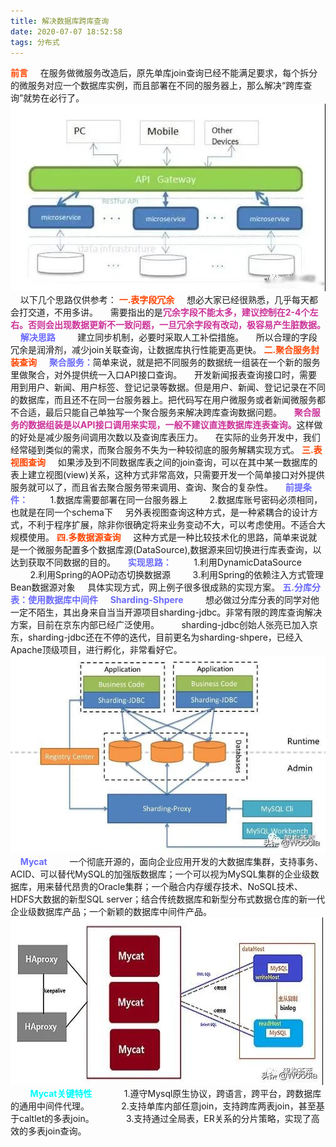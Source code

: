 ```yaml
---
title: 解决数据库跨库查询
date: 2020-07-07 18:52:58
tags: 分布式
---
```

<b style="color: orangered">前言</b>
&nbsp;&nbsp;&nbsp;&nbsp;在服务做微服务改造后，原先单库join查询已经不能满足要求，每个拆分的微服务对应一个数据库实例，而且部署在不同的服务器上，那么解决“跨库查询”就势在必行了。
![微服务结构](解决数据库跨库查询/jjkkcx.png)
&nbsp;&nbsp;&nbsp;&nbsp;以下几个思路仅供参考：<!-- more -->
<b style="color: orangered">一.表字段冗余</b>
&nbsp;&nbsp;&nbsp;&nbsp;想必大家已经很熟悉，几乎每天都会打交道，不用多讲。
&nbsp;&nbsp;&nbsp;&nbsp;需要指出的是<b style="color: #CC3299">冗余字段不能太多，建议控制在2-4个左右。否则会出现数据更新不一致问题，一旦冗余字段有改动，极容易产生脏数据。</b>
&nbsp;&nbsp;&nbsp;&nbsp;<b style="color: #6A6AFF">解决思路</b>
&nbsp;&nbsp;&nbsp;&nbsp;&nbsp;&nbsp;&nbsp;&nbsp;建立同步机制，必要时采取人工补偿措施。
&nbsp;&nbsp;&nbsp;&nbsp;所以合理的字段冗余是润滑剂，减少join关联查询，让数据库执行性能更高更快。
<b style="color: orangered">二.聚合服务封装查询</b>
&nbsp;&nbsp;&nbsp;&nbsp;<b style="color: #6A6AFF">聚合服务：</b>简单来说，就是把不同服务的数据统一组装在一个新的服务里做聚合，对外提供统一入口API接口查询。
&nbsp;&nbsp;&nbsp;&nbsp;开发新闻报表查询接口时，需要用到用户、新闻、用户标签、登记记录等数据。但是用户、新闻、登记记录在不同的数据库，而且还不在同一台服务器上。把代码写在用户微服务或者新闻微服务都不合适，最后只能自己单独写一个聚合服务来解决跨库查询数据问题。
&nbsp;&nbsp;&nbsp;&nbsp;<b style="color: #CC3299">聚合服务的数据组装是以API接口调用来实现，一般不建议直连数据库连表查询。</b>这样做的好处是减少服务间调用次数以及查询库表压力。
&nbsp;&nbsp;&nbsp;&nbsp;在实际的业务开发中，我们经常碰到类似的需求，而聚合服务不失为一种较彻底的服务解耦实现方式。
<b style="color: orangered">三.表视图查询</b>
&nbsp;&nbsp;&nbsp;&nbsp;如果涉及到不同数据库表之间的join查询，可以在其中某一数据库的表上建立视图(view)关系，这种方式非常高效，只需要开发一个简单接口对外提供服务就可以了，而且省去聚合服务带来调用、查询、聚合的复杂性。
&nbsp;&nbsp;&nbsp;&nbsp;<b style="color: #6A6AFF">前提条件：</b>
&nbsp;&nbsp;&nbsp;&nbsp;&nbsp;&nbsp;&nbsp;&nbsp;1.数据库需要部署在同一台服务器上
&nbsp;&nbsp;&nbsp;&nbsp;&nbsp;&nbsp;&nbsp;&nbsp;2.数据库账号密码必须相同，也就是在同一个schema下
&nbsp;&nbsp;&nbsp;&nbsp;另外表视图查询这种方式，是一种紧耦合的设计方式，不利于程序扩展，除非你很确定将来业务变动不大，可以考虑使用。不适合大规模使用。
<b style="color: orangered">四.多数据源查询</b>
&nbsp;&nbsp;&nbsp;&nbsp;这种方式是一种比较技术化的思路，简单来说就是一个微服务配置多个数据库源(DataSource),数据源来回切换进行库表查询，以达到获取不同数据的目的。
&nbsp;&nbsp;&nbsp;&nbsp;<b style="color: #6A6AFF">实现思路：</b>
&nbsp;&nbsp;&nbsp;&nbsp;&nbsp;&nbsp;&nbsp;&nbsp;1.利用DynamicDataSource
&nbsp;&nbsp;&nbsp;&nbsp;&nbsp;&nbsp;&nbsp;&nbsp;2.利用Spring的AOP动态切换数据源
&nbsp;&nbsp;&nbsp;&nbsp;&nbsp;&nbsp;&nbsp;&nbsp;3.利用Spring的依赖注入方式管理Bean数据源对象
&nbsp;&nbsp;&nbsp;&nbsp;具体实现方式，网上例子很多很成熟的实现方案。
<b style="color: #6A6AFF">五.分库分表：使用数据库中间件</b>
&nbsp;&nbsp;&nbsp;&nbsp;<b style="color: #6A6AFF">Sharding-Shpere</b>
&nbsp;&nbsp;&nbsp;&nbsp;&nbsp;&nbsp;&nbsp;&nbsp;想必做过分库分表的同学对他一定不陌生，其出身来自当当开源项目sharding-jdbc。非常有限的跨库查询解决方案，目前在京东内部已经广泛使用。
&nbsp;&nbsp;&nbsp;&nbsp;&nbsp;&nbsp;&nbsp;&nbsp;sharding-jdbc创始人张亮已加入京东，sharding-jdbc还在不停的迭代，目前更名为sharding-shpere，已经入Apache顶级项目，进行孵化，非常看好它。
![sharding-shpere高可用架构图](解决数据库跨库查询/jjkkcx2.jpg)
&nbsp;&nbsp;&nbsp;&nbsp;<b style="color: #6A6AFF">Mycat</b>
&nbsp;&nbsp;&nbsp;&nbsp;&nbsp;&nbsp;&nbsp;&nbsp;一个彻底开源的，面向企业应用开发的大数据库集群，支持事务、ACID、可以替代MySQL的加强版数据库；一个可以视为MySQL集群的企业级数据库，用来替代昂贵的Oracle集群；一个融合内存缓存技术、NoSQL技术、HDFS大数据的新型SQL server；结合传统数据库和新型分布式数据仓库的新一代企业级数据库产品；一个新颖的数据库中间件产品。
![Mycat高可用架构图](解决数据库跨库查询/jjxxcx3.jpg)
&nbsp;&nbsp;&nbsp;&nbsp;&nbsp;&nbsp;&nbsp;&nbsp;<b style="color: #00FFFF">Mycat关键特性</b>
&nbsp;&nbsp;&nbsp;&nbsp;&nbsp;&nbsp;&nbsp;&nbsp;&nbsp;&nbsp;&nbsp;&nbsp;1.遵守Mysql原生协议，跨语言，跨平台，跨数据库的通用中间件代理。
&nbsp;&nbsp;&nbsp;&nbsp;&nbsp;&nbsp;&nbsp;&nbsp;&nbsp;&nbsp;&nbsp;&nbsp;2.支持单库内部任意join，支持跨库两表join，甚至基于caltlet的多表join。
&nbsp;&nbsp;&nbsp;&nbsp;&nbsp;&nbsp;&nbsp;&nbsp;&nbsp;&nbsp;&nbsp;&nbsp;3.支持通过全局表，ER关系的分片策略，实现了高效的多表join查询。